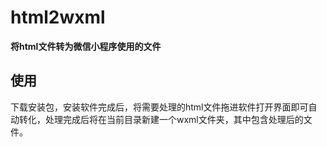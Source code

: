 # html2wxml

**将html文件转为微信小程序使用的文件**


## 使用

下载安装包，安装软件完成后，将需要处理的html文件拖进软件打开界面即可自动转化，处理完成后将在当前目录新建一个wxml文件夹，其中包含处理后的文件。
